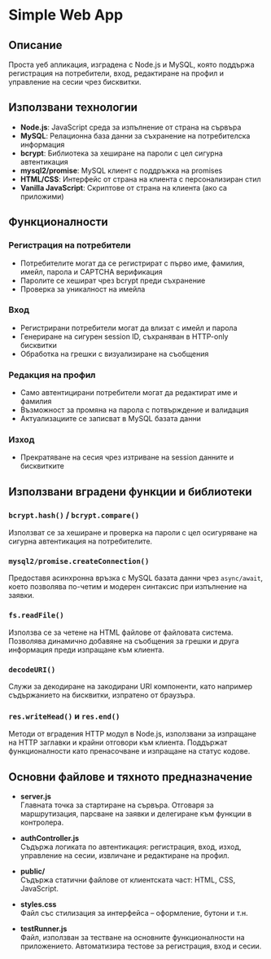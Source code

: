 # Simple Web App

## Описание
Проста уеб апликация, изградена с Node.js и MySQL, която поддържа регистрация на потребители, вход, редактиране на профил и управление на сесии чрез бисквитки.

## Използвани технологии
- **Node.js**: JavaScript среда за изпълнение от страна на сървъра  
- **MySQL**: Релационна база данни за съхранение на потребителска информация  
- **bcrypt**: Библиотека за хеширане на пароли с цел сигурна автентикация  
- **mysql2/promise**: MySQL клиент с поддръжка на promises  
- **HTML/CSS**: Интерфейс от страна на клиента с персонализиран стил  
- **Vanilla JavaScript**: Скриптове от страна на клиента (ако са приложими)

## Функционалности

### Регистрация на потребители
- Потребителите могат да се регистрират с първо име, фамилия, имейл, парола и CAPTCHA верификация  
- Паролите се хешират чрез bcrypt преди съхранение  
- Проверка за уникалност на имейла

### Вход
- Регистрирани потребители могат да влизат с имейл и парола  
- Генериране на сигурен session ID, съхраняван в HTTP-only бисквитки  
- Обработка на грешки с визуализиране на съобщения

### Редакция на профил
- Само автентицирани потребители могат да редактират име и фамилия  
- Възможност за промяна на парола с потвърждение и валидация  
- Актуализациите се записват в MySQL базата данни

### Изход
- Прекратяване на сесия чрез изтриване на session данните и бисквитките

## Използвани вградени функции и библиотеки

### `bcrypt.hash()` / `bcrypt.compare()`
Използват се за хеширане и проверка на пароли с цел осигуряване на сигурна автентикация на потребителите.

### `mysql2/promise.createConnection()`
Предоставя асинхронна връзка с MySQL базата данни чрез `async/await`, което позволява по-четим и модерен синтаксис при изпълнение на заявки.

### `fs.readFile()`
Използва се за четене на HTML файлове от файловата система. Позволява динамично добавяне на съобщения за грешки и друга информация преди изпращане към клиента.

### `decodeURI()`
Служи за декодиране на закодирани URI компоненти, като например съдържанието на бисквитки, изпратено от браузъра.

### `res.writeHead()` и `res.end()`
Методи от вградения HTTP модул в Node.js, използвани за изпращане на HTTP заглавки и крайни отговори към клиента. Поддържат функционалности като пренасочване и изпращане на статус кодове.

## Основни файлове и тяхното предназначение

- **server.js**  
  Главната точка за стартиране на сървъра. Отговаря за маршрутизация, парсване на заявки и делегиране към функции в контролера.

- **authController.js**  
  Съдържа логиката по автентикация: регистрация, вход, изход, управление на сесии, извличане и редактиране на профил.

- **public/**  
  Съдържа статични файлове от клиентската част: HTML, CSS, JavaScript.

- **styles.css**  
  Файл със стилизация за интерфейса – оформление, бутони и т.н.

- **testRunner.js**  
  Файл, използван за тестване на основните функционалности на приложението. Автоматизира тестове за регистрация, вход и сесии.
